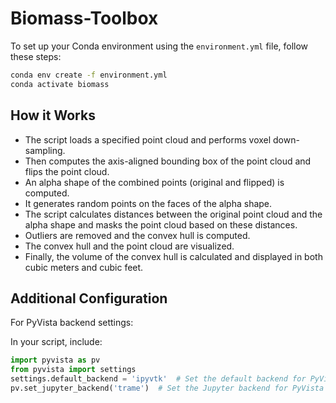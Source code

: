 # Biomass-Toolbox

To set up your Conda environment using the `environment.yml` file, follow these steps:

```bash
conda env create -f environment.yml
conda activate biomass
```

## How it Works

- The script loads a specified point cloud and performs voxel down-sampling.
- Then computes the axis-aligned bounding box of the point cloud and flips the point cloud.
- An alpha shape of the combined points (original and flipped) is computed.
- It generates random points on the faces of the alpha shape.
- The script calculates distances between the original point cloud and the alpha shape and masks the point cloud based on these distances.
- Outliers are removed and the convex hull is computed.
- The convex hull and the point cloud are visualized.
- Finally, the volume of the convex hull is calculated and displayed in both cubic meters and cubic feet.

## Additional Configuration

For PyVista backend settings:

In your script, include:
``` python
import pyvista as pv
from pyvista import settings
settings.default_backend = 'ipyvtk'  # Set the default backend for PyVista
pv.set_jupyter_backend('trame')  # Set the Jupyter backend for PyVista
```
